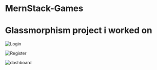 # MernStack-Games
# Glassmorphism project i worked on

![Login](https://github.com/CassMarkG/MernStack-Games/assets/78866517/865168ea-9fda-463e-8549-260c890dfb8f)


![Register](https://github.com/CassMarkG/MernStack-Games/assets/78866517/1141405b-05ae-400b-9d47-71f36312b7ed)


![dashboard](https://github.com/CassMarkG/MernStack-Games/assets/78866517/156d9922-c384-4938-bdbf-977c48f7c129)
